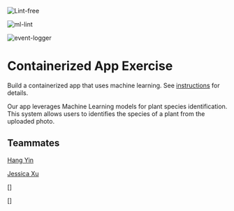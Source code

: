 ![Lint-free](https://github.com/nyu-software-engineering/containerized-app-exercise/actions/workflows/lint.yml/badge.svg)

![ml-lint](https://github.com/nyu-software-engineering/containerized-app-exercise/actions/workflows/ml-lint.yml/badge.svg)

![event-logger](https://github.com/nyu-software-engineering/containerized-app-exercise/actions/workflows/event-logger.yml/badge.svg)

# Containerized App Exercise

Build a containerized app that uses machine learning. See [instructions](./instructions.md) for details.

Our app leverages Machine Learning models for plant species identification. This system allows users to identifies the species of a plant from the uploaded photo.




## Teammates

[Hang Yin](https://github.com/Popilopi168)

[Jessica Xu](https://github.com/Jessicakk0711)

[]

[]
